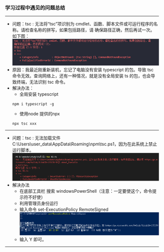 ### 学习过程中遇见的问题总结
---
- 问题：tsc : 无法将“tsc”项识别为 cmdlet、函数、脚本文件或可运行程序的名称。请检查名称的拼写，如果包括路径，请
确保路径正确，然后再试一次。<br/>
如下图：
![alt](img/bug/S_2022-08-05_09-01-42.png)
- 原因：我最近刚重新装机，忘记了电脑没有安装 typescript 的包。导致 tsc 命令无效。查询网络上，还有一种情况，就是没有全局安装 ts 的包，也会导致终端，无法识别 tsc 命令。
- 解决办法：
  - 全局安装 typescript 
  ```node
  npm i typescript -g
  ```
  - 使用node 提供的npx
  ```
  npx tsc xxx
  ```
----
- 问题：tsc : 无法加载文件 C:\Users\user_data\AppData\Roaming\npm\tsc.ps1，因为在此系统上禁止运行脚本。
![alt](img/bug/1-2-1.png)
- 解决办法
  - 在底部工具栏 搜索 windowsPowerShell（注意：一定要使这个，命令提示符不好使）
  - 利用管理员身份运行
  - 输入命令 set-ExecutionPolicy RemoteSigned
![alt](img/bug/S_2022-08-05_09-26-15.png)
  - 输入 Y 即可。

----